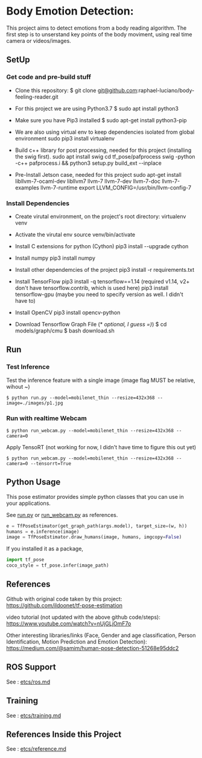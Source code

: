 # Body Emotion Detection:

This project aims to detect emotions from a body reading algorithm. The first step is to unserstand key points of the body moviment, using real time camera or videos/images. 


## SetUp

### Get code and pre-build stuff

- Clone this repository:
$ git clone git@github.com:raphael-luciano/body-feeling-reader.git

- For this project we are using Python3.7
$ sudo apt install python3

- Make sure you have Pip3 installed
$ sudo apt-get install python3-pip

- We are also using virtual env to keep dependencies isolated from global environment
sudo pip3 install virtualenv

- Build c++ library for post processing, needed for this project (installing the swig first). 
sudo apt install swig
cd tf_pose/pafprocess
swig -python -c++ pafprocess.i && python3 setup.py build_ext --inplace

- Pre-Install Jetson case, needed for this project
sudo apt-get install libllvm-7-ocaml-dev libllvm7 llvm-7 llvm-7-dev llvm-7-doc llvm-7-examples llvm-7-runtime
export LLVM_CONFIG=/usr/bin/llvm-config-7 



### Install Dependencies

- Create virutal environment, on the project's root directory:
virtualenv venv

- Activate the virutal env
source venv/bin/activate

- Install C extensions for python (Cython)
pip3 install --upgrade cython

- Install numpy
pip3 install numpy

- Install other dependemcies of the project
pip3 install -r requirements.txt

- Install TensorFlow
pip3 install -q tensorflow==1.14 (required v1.14, v2+ don't have tensorflow.contrib, which is used here)
pip3 install tensorflow-gpu (maybe you need to specify version as well. I didn't have to)


- Install OpenCV
pip3 install opencv-python

- Download Tensorflow Graph File (* *optional, I guess =)*)
$ cd models/graph/cmu
$ bash download.sh



## Run

### Test Inference

Test the inference feature with a single image (image flag MUST be relative, wihout \~)

```
$ python run.py --model=mobilenet_thin --resize=432x368 --image=./images/p1.jpg
```


### Run with realtime Webcam

```
$ python run_webcam.py --model=mobilenet_thin --resize=432x368 --camera=0
```

Apply TensoRT (not working for now, I didn't have time to figure this out yet)

```
$ python run_webcam.py --model=mobilenet_thin --resize=432x368 --camera=0 --tensorrt=True
```


## Python Usage

This pose estimator provides simple python classes that you can use in your applications.

See [run.py](run.py) or [run_webcam.py](run_webcam.py) as references.

```python
e = TfPoseEstimator(get_graph_path(args.model), target_size=(w, h))
humans = e.inference(image)
image = TfPoseEstimator.draw_humans(image, humans, imgcopy=False)
```

If you installed it as a package,

```python
import tf_pose
coco_style = tf_pose.infer(image_path)
```

## References

Github with original code taken by this project:
https://github.com/ildoonet/tf-pose-estimation

video tutorial (not updated with the above github code/steps):
https://www.youtube.com/watch?v=nUjGLjOmF7o

Other interesting libraries/links (Face, Gender and age classification, Person Identification, Motion Prediction and Emotion Detection):
https://medium.com/@samim/human-pose-detection-51268e95ddc2 



## ROS Support

See : [etcs/ros.md](./etcs/ros.md)

## Training

See : [etcs/training.md](./etcs/training.md)

## References Inside this Project

See : [etcs/reference.md](./etcs/reference.md)

